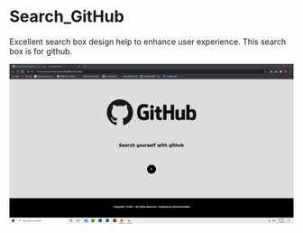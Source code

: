 # Search_GitHub
Excellent search box design help to enhance user experience. This search box is for github.

![alt text](https://github.com/AhsanParadise/Search_GitHub/blob/master/Screenshot.jpg?raw=true)
